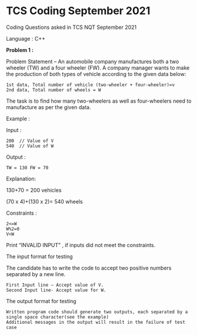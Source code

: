 # TCS Coding September 2021
Coding Questions asked in TCS NQT September 2021

Language : C++

<b>Problem 1 :</b>

Problem Statement – An automobile company manufactures both a two wheeler (TW) and a four wheeler (FW). A company manager wants to make the production of both types of vehicle according to the given data below:

    1st data, Total number of vehicle (two-wheeler + four-wheeler)=v
    2nd data, Total number of wheels = W

 

The task is to find how many two-wheelers as well as four-wheelers need to manufacture as per the given data.

 

Example :

Input :

    200  // Value of V
    540  // Value of W

Output :

    TW = 130 FW = 70

 

Explanation:

130+70 = 200 vehicles

(70 x 4)+(130 x 2)= 540 wheels

 

Constraints :

    2<=W
    W%2=0
    V<W

 

Print “INVALID INPUT” , if inputs did not meet the constraints.

The input format for testing 

The candidate has to write the code to accept two positive numbers separated by a new line.

    First Input line – Accept value of V.
    Second Input line- Accept value for W.

 

The output format for testing 

    Written program code should generate two outputs, each separated by a single space character(see the example)
    Additional messages in the output will result in the failure of test case
